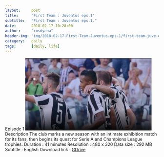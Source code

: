 ```yaml
---
layout:     post
title:      "First Team : Juventus eps.1"
subtitle:   "First Team : Juventus eps.1."
date:       2018-02-17 10:28:00
author:     "rosdyana"
header-img: "img/2018-02-17-First-Team-Juventus-eps-1/first-team-juve-eps-1.JPG"
category:   daily
tags:       [daily, life]
---
```


Episode 1
![alt text](https://github.com/rosdyana/rosdyana.github.io/blob/master/img/2018-02-17-First-Team-Juventus-eps-1/first-team-juve-eps-1.JPG)
Description
The club marks a new season with an intimate exhibition match for its fans, then begins its quest for Serie A and Champions League trophies.
Duration : 41 minutes
Resolution : 480 x 320
Data size : 292 MB
Subtitle : English
Download link : [GDrive](https://drive.google.com/open?id=16Ts5-08jHfSokSu4bfJxPEBN8Bm4MIq5)
